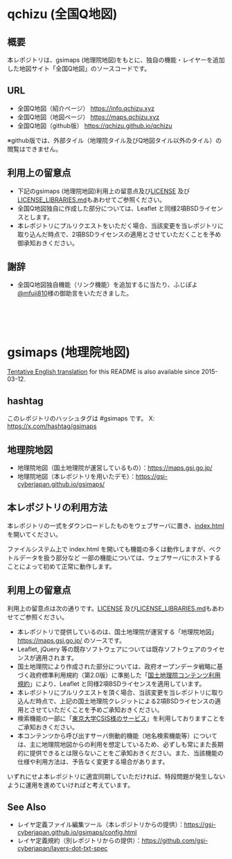 # qchizu (全国Q地図)

## 概要
本レポジトリは、gsimaps (地理院地図)をもとに、独自の機能・レイヤーを追加した地図サイト「全国Q地図」のソースコードです。

## URL
- 全国Q地図（紹介ページ） https://info.qchizu.xyz
- 全国Q地図（地図ページ） https://maps.qchizu.xyz
- 全国Q地図（github版） https://qchizu.github.io/qchizu

※github版では、外部タイル（地理院タイル及びQ地図タイル以外のタイル）の閲覧はできません。

## 利用上の留意点
- 下記のgsimaps (地理院地図)利用上の留意点及び[LICENSE](LICENSE) 及び[LICENSE_LIBRARIES.md](LICENSE_LIBRARIES.md)もあわせてご参照ください。
- 全国Q地図独自に作成した部分については、Leaflet と同様2項BSDライセンスとします。
- 本レポジトリにプルリクエストをいただく場合、当該変更を当レポジトリに取り込んだ時点で、2項BSDライセンスの適用とさせていただくことを予め御承知おきください。

## 謝辞
- 全国Q地図独自機能（リンク機能）を追加するに当たり、ふじぽよ <a href='https://twitter.com/mfuji810'>@mfuji810</a>様の御助言をいただきました。

<br>
<br>
<br>

# gsimaps (地理院地図)
<a href='https://github.com/gsi-cyberjapan/gsimaps/blob/gh-pages/README.en.md'>Tentative English translation</a> for this README is also available since 2015-03-12.

## hashtag
このレポジトリのハッシュタグは #gsimaps です。
X: https://x.com/hashtag/gsimaps

## 地理院地図

- 地理院地図（国土地理院が運営しているもの）：https://maps.gsi.go.jp/
- 地理院地図（本レポジトリを用いたデモ）：https://gsi-cyberjapan.github.io/gsimaps/

## 本レポジトリの利用方法
本レポジトリの一式をダウンロードしたものをウェブサーバに置き、[index.html](index.html) を開いてください。

ファイルシステム上で index.html を開いても機能の多くは動作しますが、ベクトルデータを扱う部分など
一部の機能については、ウェブサーバにホストすることによって初めて正常に動作します。

## 利用上の留意点
利用上の留意点は次の通りです。[LICENSE](LICENSE) 及び[LICENSE_LIBRARIES.md](LICENSE_LIBRARIES.md)もあわせてご参照ください。

- 本レポジトリで提供しているのは、国土地理院が運営する「地理院地図」https://maps.gsi.go.jp/ のソースです。
- Leaflet, jQuery 等の既存ソフトウェアについては既存ソフトウェアのライセンスが適用されます。
- 国土地理院により作成された部分については、政府オープンデータ戦略に基づく政府標準利用規約（第2.0版）に準拠した「<a href='https://www.gsi.go.jp/kikakuchousei/kikakuchousei40182.html'>国土地理院コンテンツ利用規約</a>」により、Leaflet と同様2項BSDライセンスを適用しています。
- 本レポジトリにプルリクエストを頂く場合、当該変更を当レポジトリに取り込んだ時点で、上記の国土地理院クレジットによる2項BSDライセンスの適用とさせていただくことを予めご承知おきください。
- 検索機能の一部に「<a href='https://geocode.csis.u-tokyo.ac.jp/home/simple-geocoding/'>東京大学CSIS様のサービス</a>」を利用しておりますことをご承知おきください。
- 本コンテンツから呼び出すサーバ側動的機能（地名検索機能等）については、主に地理院地図からの利用を想定しているため、必ずしも常にまた長期的に提供できるとは限らないことをご承知おきください。また、当該機能の仕様や利用方法は、予告なく変更する場合があります。

いずれにせよ本レポジトリに適宜同期していただければ、特段問題が発生しないように運用を進めていければと考えています。

## See Also
- レイヤ定義ファイル編集ツール（本レポジトリからの提供）：https://gsi-cyberjapan.github.io/gsimaps/config.html
- レイヤ定義規約（別レポジトリからの提供）：https://github.com/gsi-cyberjapan/layers-dot-txt-spec

